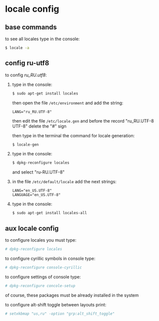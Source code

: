 # locale config

## base commands
to see all locales type in the console:
```sh
$ locale -a
```


## config ru-utf8
to config *ru_RU.utf8*:
1. type in the console:
   ```sh
   $ sudo apt-get install locales
   ```

   then open the file `/etc/environment` and add the string:
   ```
   LANG="ru_RU.UTF-8"
   ```

   then edit the file `/etc/locale.gen`
   and before the record "ru_RU.UTF-8 UTF-8" delete the "#" sign

   then type in the terminal the command for locale generation:
   ```sh
   $ locale-gen
   ```

2. type in the console:
   ```sh
   $ dpkg-reconfigure locales
   ```

   and select "ru-RU.UTF-8"

3. in the file `/etc/default/locale` add the next strings:
   ```
   LANG="en_US.UTF-8"
   LANGUAGE="en_US.UTF-8"
   ```

4. type in the console: 
   ```sh
   $ sudo apt-get install locales-all
   ```


## aux locale config
to configure locales you must type:
```sh
# dpkg-reconfigure locales
```

to configure cyrillic symbols in console type:
```sh
# dpkg-reconfigure console-cyrillic
```

to configure settings of console type:
```sh
# dpkg-reconfigure concole-setup 
```
of course, these packages must be already installed in the system

to configure alt-shift toggle between layouts print:
```sh
# setxkbmap "us,ru" -option "grp:alt_shift_toggle" 
```

